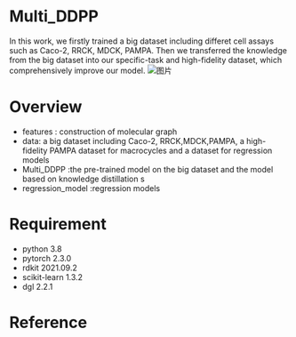 # Multi_DDPP
In this work, we firstly trained a big dataset including differet cell assays such as Caco-2, RRCK, MDCK, PAMPA. Then we transferred the knowledge from the big dataset into our specific-task and high-fidelity dataset, which comprehensively improve our model.
![图片](https://github.com/user-attachments/assets/4c3a1859-a053-47d8-bfcb-71033336f58c)
# Overview
* features : construction of molecular graph<br>
* data: a big dataset including Caco-2, RRCK,MDCK,PAMPA, a high-fidelity PAMPA dataset for macrocycles and a dataset for regression models<br>
* Multi_DDPP :the pre-trained model on the big dataset and the model based on knowledge distillation s<br>
* regression_model :regression models<br>
# Requirement
  * python 3.8<br>
  * pytorch 2.3.0<br>
  * rdkit 2021.09.2<br>
  * scikit-learn 1.3.2<br>
  * dgl 2.2.1<br>
# Reference
